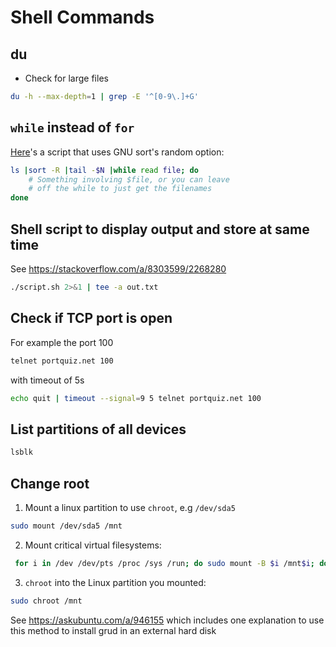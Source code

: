 # Shell Commands
## du
* Check for large files
```bash
du -h --max-depth=1 | grep -E '^[0-9\.]+G'
```
## `while` instead of `for`
[Here](https://stackoverflow.com/a/414316)'s a script that uses GNU sort's random option:
```bash
ls |sort -R |tail -$N |while read file; do
    # Something involving $file, or you can leave
    # off the while to just get the filenames
done
```
## Shell script to display output and store at same time
See https://stackoverflow.com/a/8303599/2268280
```bash
./script.sh 2>&1 | tee -a out.txt
```
## Check if TCP port is open
For example the port 100
```bash
telnet portquiz.net 100
```
with timeout of 5s
```bash
echo quit | timeout --signal=9 5 telnet portquiz.net 100
```
## List partitions of all devices
```bash
lsblk
```
## Change root
1. Mount a linux partition to use `chroot`, e.g `/dev/sda5`
```bash
sudo mount /dev/sda5 /mnt
```
2. Mount critical virtual filesystems:
```bash
 for i in /dev /dev/pts /proc /sys /run; do sudo mount -B $i /mnt$i; done
```
3. `chroot` into the Linux partition you mounted:
```bash
sudo chroot /mnt
```
See https://askubuntu.com/a/946155 which includes one explanation to use this method to install grud in an external hard disk

